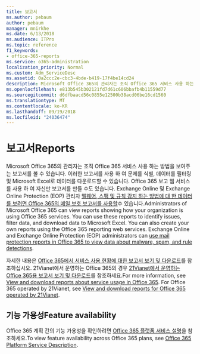 ```yaml
---
title: 보고서
ms.author: pebaum
author: pebaum
manager: mnirkhe
ms.date: 6/13/2018
ms.audience: ITPro
ms.topic: reference
f1_keywords:
- office-365-reports
ms.service: o365-administration
localization_priority: Normal
ms.custom: Adm_ServiceDesc
ms.assetid: 0a2ccc2e-cbc3-4bde-b419-17f4be14cd24
description: Microsoft Office 365의 관리자는 조직 Office 365 서비스 사용 하는 방법을 보여주는 보고서를 볼 수 있습니다. 이러한 보고서를 사용 하 여 문제를 식별, 데이터를 필터링 및 Microsoft Excel로 데이터를 다운로드할 수 있습니다. Office 365 보고 웹 서비스를 사용 하 여 자신만 보고서를 만들 수도 있습니다. Exchange Online 및 Exchange Online Protection (EOP) 관리자는 Office 365의 메일 보호 보고서를 사용 하 여 맬웨어, 스팸 및 규칙 감지 하는 방법에 대 한 데이터를 볼 수 있습니다.
ms.openlocfilehash: e813b545b302121fd7d61c606bbafb4b11559d77
ms.sourcegitcommit: d6dfbaacd56c0855e12500b38acd06be16cd1560
ms.translationtype: MT
ms.contentlocale: ko-KR
ms.lasthandoff: 09/19/2018
ms.locfileid: "24036474"
---
```

# <a name="reports"></a><span data-ttu-id="d0e10-106">보고서</span><span class="sxs-lookup"><span data-stu-id="d0e10-106">Reports</span></span>

<span data-ttu-id="d0e10-p102">Microsoft Office 365의 관리자는 조직 Office 365 서비스 사용 하는 방법을 보여주는 보고서를 볼 수 있습니다. 이러한 보고서를 사용 하 여 문제를 식별, 데이터를 필터링 및 Microsoft Excel로 데이터를 다운로드할 수 있습니다. Office 365 보고 웹 서비스를 사용 하 여 자신만 보고서를 만들 수도 있습니다. Exchange Online 및 Exchange Online Protection (EOP) 관리자 [맬웨어, 스팸 및 규칙 감지 하는 방법에 대 한 데이터를 보려면 Office 365의 메일 보호 보고서를 사용할](https://go.microsoft.com/fwlink/p/?LinkId=401102)수 있습니다.</span><span class="sxs-lookup"><span data-stu-id="d0e10-p102">Administrators of Microsoft Office 365 can view reports showing how your organization is using Office 365 services. You can use these reports to identify issues, filter data, and download data to Microsoft Excel. You can also create your own reports using the Office 365 reporting web services. Exchange Online and Exchange Online Protection (EOP) administrators can [use mail protection reports in Office 365 to view data about malware, spam, and rule detections](https://go.microsoft.com/fwlink/p/?LinkId=401102).</span></span>
  
<span data-ttu-id="d0e10-p103">자세한 내용은 [Office 365에서 서비스 사용 현황에 대한 보고서 보기 및 다운로드](https://go.microsoft.com/fwlink/p/?LinkID=270182)를 참조하십시오. 21Vianet에서 운영하는 Office 365의 경우 [21Vianet에서 운영하는 Office 365용 보고서 보기 및 다운로드](http://go.microsoft.com/fwlink/?LinkID=733348&amp;clcid=0x409)를 참조하세요.</span><span class="sxs-lookup"><span data-stu-id="d0e10-p103">For more information, see [View and download reports about service usage in Office 365](https://go.microsoft.com/fwlink/p/?LinkID=270182). For Office 365 operated by 21Vianet, see [View and download reports for Office 365 operated by 21Vianet](http://go.microsoft.com/fwlink/?LinkID=733348&amp;clcid=0x409).</span></span>
  
## <a name="feature-availability"></a><span data-ttu-id="d0e10-113">기능 가용성</span><span class="sxs-lookup"><span data-stu-id="d0e10-113">Feature availability</span></span>

<span data-ttu-id="d0e10-114">Office 365 계획 간의 기능 가용성을 확인하려면 [Office 365 플랫폼 서비스 설명](https://technet.microsoft.com/en-us/library/office-365-platform-service-description.aspx)을 참조하세요.</span><span class="sxs-lookup"><span data-stu-id="d0e10-114">To view feature availability across Office 365 plans, see [Office 365 Platform Service Description](https://technet.microsoft.com/en-us/library/office-365-platform-service-description.aspx).</span></span>
  

